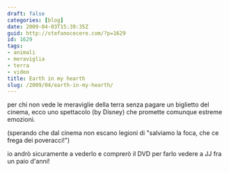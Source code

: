 ```yaml
---
draft: false
categories: [blog]
date: 2009-04-03T15:39:35Z
guid: http://stefanocecere.com/?p=1629
id: 1629
tags:
- animali
- meraviglia
- terra
- video
title: Earth in my hearth
slug: /2009/04/earth-in-my-hearth/
---
```


per chi non vede le meraviglie della terra senza pagare un biglietto del cinema, ecco uno spettacolo (by Disney) che promette comunque estreme emozioni.
  
(sperando che dal cinema non escano legioni di "salviamo la foca, che ce frega dei poveracci!")
  
io andrò sicuramente a vederlo e comprerò il DVD per farlo vedere a JJ fra un paio d'anni!